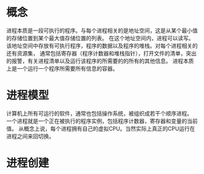 # 概念
    
  进程本质是一段可执行的程序。与每个进程相关的是地址空间，这是从某个最小值的存储位置到某个最大值存储位置的列表。
  在这个地址空间内，进程可以读写。该地址空间中存放有可执行程序，程序的数据以及程序的堆栈。对每个进程相关的还有资源集，
  通常包括寄存器（程序计数器和堆栈指针），打开文件的清单，突出的报警，有关进程清单以及运行该程序的所需要的的所有的其他信息。
  进程本质上是一个运行一个程序所需要所有信息的容器。
  
# 进程模型
  计算机上所有可运行的软件，通常也包括操作系统，被组织成若干个顺序进程。
  一个进程就是一个正在被执行的程序实例，包括程序计数器，寄存器和变量的当前值。
  从概念上说，每个进程拥有自己的虚拟CPU。当然实际上真正的CPU运行在进程之间来回切换。

# 进程创建
  
